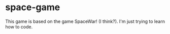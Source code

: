# space-game

This game is based on the game SpaceWar! (I think?). I'm just trying to learn how to code.
